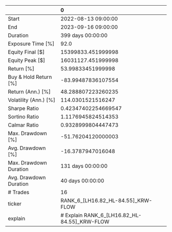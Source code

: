 |                        | 0                                            |
|:-----------------------|:---------------------------------------------|
| Start                  | 2022-08-13 09:00:00                          |
| End                    | 2023-09-16 09:00:00                          |
| Duration               | 399 days 00:00:00                            |
| Exposure Time [%]      | 92.0                                         |
| Equity Final [$]       | 15399833.451999998                           |
| Equity Peak [$]        | 16031127.451999998                           |
| Return [%]             | 53.99833451999998                            |
| Buy & Hold Return [%]  | -83.99487836107554                           |
| Return (Ann.) [%]      | 48.288807223260235                           |
| Volatility (Ann.) [%]  | 114.0301521516247                            |
| Sharpe Ratio           | 0.42347402254669547                          |
| Sortino Ratio          | 1.1176945824514353                           |
| Calmar Ratio           | 0.9328999804447473                           |
| Max. Drawdown [%]      | -51.76204120000003                           |
| Avg. Drawdown [%]      | -16.3787947016048                            |
| Max. Drawdown Duration | 131 days 00:00:00                            |
| Avg. Drawdown Duration | 40 days 00:00:00                             |
| # Trades               | 16                                           |
| ticker                 | RANK_6_[LH16.82_HL-84.55]_KRW-FLOW           |
| explain                | # Explain RANK_6_[LH16.82_HL-84.55]_KRW-FLOW |